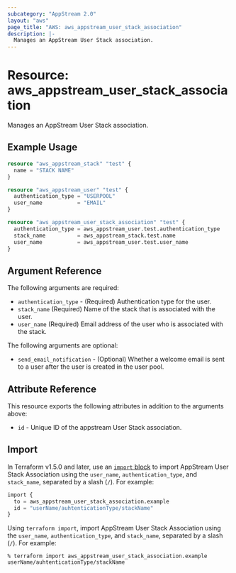```yaml
---
subcategory: "AppStream 2.0"
layout: "aws"
page_title: "AWS: aws_appstream_user_stack_association"
description: |-
  Manages an AppStream User Stack association.
---
```


# Resource: aws_appstream_user_stack_association

Manages an AppStream User Stack association.

## Example Usage

```terraform
resource "aws_appstream_stack" "test" {
  name = "STACK NAME"
}

resource "aws_appstream_user" "test" {
  authentication_type = "USERPOOL"
  user_name           = "EMAIL"
}

resource "aws_appstream_user_stack_association" "test" {
  authentication_type = aws_appstream_user.test.authentication_type
  stack_name          = aws_appstream_stack.test.name
  user_name           = aws_appstream_user.test.user_name
}
```

## Argument Reference

The following arguments are required:

* `authentication_type` - (Required) Authentication type for the user.
* `stack_name` (Required) Name of the stack that is associated with the user.
* `user_name` (Required) Email address of the user who is associated with the stack.

The following arguments are optional:

* `send_email_notification` - (Optional) Whether a welcome email is sent to a user after the user is created in the user pool.

## Attribute Reference

This resource exports the following attributes in addition to the arguments above:

* `id` - Unique ID of the appstream User Stack association.

## Import

In Terraform v1.5.0 and later, use an [`import` block](https://developer.hashicorp.com/terraform/language/import) to import AppStream User Stack Association using the `user_name`, `authentication_type`, and `stack_name`, separated by a slash (`/`). For example:

```terraform
import {
  to = aws_appstream_user_stack_association.example
  id = "userName/auhtenticationType/stackName"
}
```

Using `terraform import`, import AppStream User Stack Association using the `user_name`, `authentication_type`, and `stack_name`, separated by a slash (`/`). For example:

```console
% terraform import aws_appstream_user_stack_association.example userName/auhtenticationType/stackName
```

